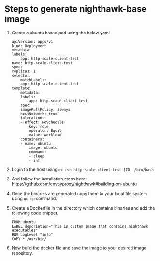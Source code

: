 # Steps to generate nighthawk-base image

1. Create a ubuntu based pod using the below yaml
    ```
    apiVersion: apps/v1
    kind: Deployment
    metadata:
    labels:
        app: http-scale-client-test
    name: http-scale-client-test
    spec:
    replicas: 1
    selector:
        matchLabels:
        app: http-scale-client-test
    template:
        metadata:
        labels:
            app: http-scale-client-test
        spec:
        imagePullPolicy: Always
        hostNetwork: true
        tolerations:
        - effect: NoSchedule
            key: role
            operator: Equal
            value: workload
        containers:
        - name: ubuntu
            image: ubuntu
            command:
            - sleep
            - inf
    ```
2. Login to the host using ```oc rsh http-scale-client-test-[ID] /bin/bash```
3. And follow the installation steps here: https://github.com/envoyproxy/nighthawk#building-on-ubuntu
4. Once the binaries are generated copy them to your local file system using `oc cp` command.
5. Create a Dockerfile in the directory which contains binaries and add the following code snippet.

    ```
    FROM ubuntu
    LABEL description="This is custom image that contains nighthawk executables"
    ENV LogLevel "info"
    COPY * /usr/bin/
    ```
6. Now build the docker file and save the image to your desired image repository.

